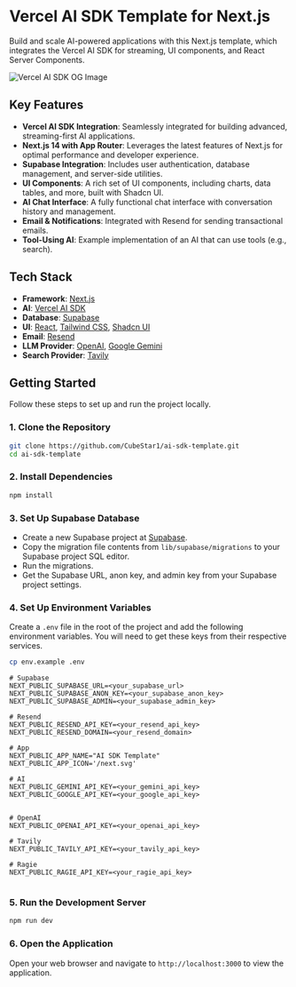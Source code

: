 # Vercel AI SDK Template for Next.js

Build and scale AI-powered applications with this Next.js template, which integrates the Vercel AI SDK for streaming, UI components, and React Server Components.

![Vercel AI SDK OG Image](https://raw.githubusercontent.com/vercel/ai-sdk/main/packages/core/static/og-image.png)

## Key Features

*   **Vercel AI SDK Integration**: Seamlessly integrated for building advanced, streaming-first AI applications.
*   **Next.js 14 with App Router**: Leverages the latest features of Next.js for optimal performance and developer experience.
*   **Supabase Integration**: Includes user authentication, database management, and server-side utilities.
*   **UI Components**: A rich set of UI components, including charts, data tables, and more, built with Shadcn UI.
*   **AI Chat Interface**: A fully functional chat interface with conversation history and management.
*   **Email & Notifications**: Integrated with Resend for sending transactional emails.
*   **Tool-Using AI**: Example implementation of an AI that can use tools (e.g., search).

## Tech Stack

*   **Framework**: [Next.js](https://nextjs.org/)
*   **AI**: [Vercel AI SDK](https://sdk.vercel.ai/docs)
*   **Database**: [Supabase](https://supabase.com/)
*   **UI**: [React](https://reactjs.org/), [Tailwind CSS](https://tailwindcss.com/), [Shadcn UI](https://ui.shadcn.com/)
*   **Email**: [Resend](https://resend.com/)
*   **LLM Provider**: [OpenAI](https://openai.com/), [Google Gemini](https://makersuite.google.com/)
*   **Search Provider**: [Tavily](https://tavily.ai/)


## Getting Started

Follow these steps to set up and run the project locally.

### 1. Clone the Repository

```bash
git clone https://github.com/CubeStar1/ai-sdk-template.git
cd ai-sdk-template
```

### 2. Install Dependencies

```bash
npm install
```

### 3. Set Up Supabase Database

- Create a new Supabase project at [Supabase](https://supabase.com/).
- Copy the migration file contents from `lib/supabase/migrations` to your Supabase project SQL editor.
- Run the migrations.
- Get the Supabase URL, anon key, and admin key from your Supabase project settings.

### 4. Set Up Environment Variables

Create a `.env` file in the root of the project and add the following environment variables. You will need to get these keys from their respective services.

```bash
cp env.example .env
```

```env
# Supabase
NEXT_PUBLIC_SUPABASE_URL=<your_supabase_url>
NEXT_PUBLIC_SUPABASE_ANON_KEY=<your_supabase_anon_key>
NEXT_PUBLIC_SUPABASE_ADMIN=<your_supabase_admin_key>

# Resend
NEXT_PUBLIC_RESEND_API_KEY=<your_resend_api_key>
NEXT_PUBLIC_RESEND_DOMAIN=<your_resend_domain>

# App
NEXT_PUBLIC_APP_NAME="AI SDK Template"
NEXT_PUBLIC_APP_ICON='/next.svg'

# AI
NEXT_PUBLIC_GEMINI_API_KEY=<your_gemini_api_key>
NEXT_PUBLIC_GOOGLE_API_KEY=<your_google_api_key>


# OpenAI
NEXT_PUBLIC_OPENAI_API_KEY=<your_openai_api_key>

# Tavily
NEXT_PUBLIC_TAVILY_API_KEY=<your_tavily_api_key>

# Ragie
NEXT_PUBLIC_RAGIE_API_KEY=<your_ragie_api_key>


```

### 5. Run the Development Server

```bash
npm run dev
```

### 6. Open the Application

Open your web browser and navigate to `http://localhost:3000` to view the application.